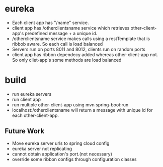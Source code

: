 # eureka
* Each client app has "/name" service. 
* client app has /otherclientsname service which retrieves other-client-app's predefined message + a unique id.
* /otherclientsname service makes calls using a restTemplate that is ribbob aware. So each call is load balanced
* Servers run on ports 8011 and 8012, clients run on random ports
* client app has ribbon dependecy added whereas other-client-app not. So only cliet-app's some methods are load balanced

# build
* run eureka servers
* run client app
* run multiple other-client-app using mvn spring-boot:run
* localhost:<client-app-port>/otherclientsname will return a message with unique id for each other-client-app.

## Future Work
* Move eureka server urls to spring cloud config
* eureka server not replicating
* cannot obtain application's port.(not necessary)
* override some ribbon configs through configuration classes
